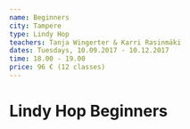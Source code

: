 ```yaml
---
name: Beginners
city: Tampere
type: Lindy Hop
teachers: Tanja Wingerter & Karri Rasinmäki
dates: Tuesdays, 10.09.2017 - 10.12.2017
time: 18.00 - 19.00
price: 96 € (12 classes)
---
```

# Lindy Hop Beginners
